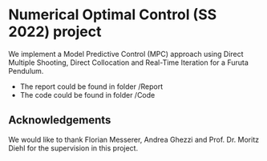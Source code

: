 # Numerical Optimal Control (SS 2022) project

We implement a Model Predictive Control (MPC) approach using Direct Multiple Shooting, Direct Collocation and Real-Time Iteration for a Furuta Pendulum.

* The report could be found in folder /Report
* The code could be found in folder /Code

## Acknowledgements

We would like to thank Florian Messerer, Andrea Ghezzi and Prof. Dr. Moritz Diehl for the supervision in this project.
